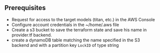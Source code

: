 ## Prerequisites

- Request for access to the target models (titan, etc.) in the AWS Console
- Configure account credentials in the ~/home/.aws file
- Create a s3 bucket to save the terraform state and save his name in provider.tf backend.
- create a dynamoDB table matching the name specified in the S3 backend and with a partition key `LockID` of type string